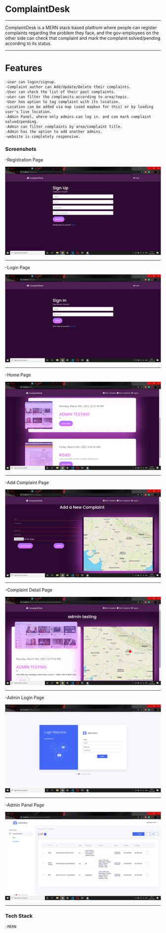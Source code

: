 # ComplaintDesk

---
ComplaintDesk is a MERN stack based platfrom where people can register complaints regarding the problem they face, and the gov-employees on the other side can check that complaint and mark the complaint solved/pending according to its status.


---

# Features
    -user can login/signup. 
    -Complaint author can Add/Update/Delete their complaints.
    -User can check the list of their past complaints.
    -user can filter the complanits according to area/topic.
    -User has option to tag complaint with its location.
    -Location can be added via map (used mapbox for this) or by loading user's live location.
    -Admin Panel, where only admins can log in. and can mark complaint solved/pending.
    -Admin can filter complaints by area/complaint title.
    -Admin has the option to add another admins.
    -website is completely responsive.

### Screenshots

-Registration Page

![Register Screen](images/SignUp.png)


---

-Login Page

![Login Screen](images/Login.png)

---

-Home Page

![Home Screen](images/home.png)

---
-Add Complaint Page

![Add Complaint Screen](images/Add_Complaint.png)

---

-Complaint Detail Page

![Complaint Detail Screen](images/complaint_detail.png)

---

-Admin Login Page

![Admin Login Screen](images/admin_login.png)

---

-Admin Panel Page

![Admin Panel Screen](images/admin_panel.png)

---

### Tech Stack
    -MERN

